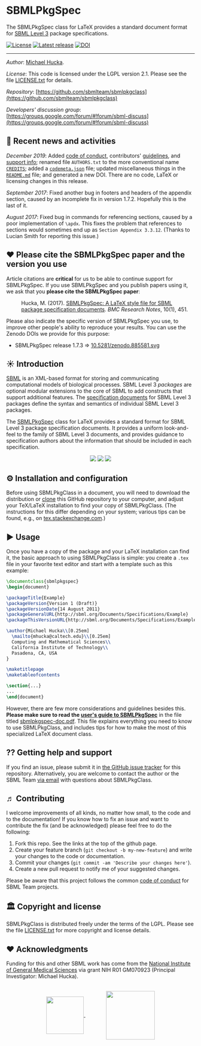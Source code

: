 SBMLPkgSpec
===========

The SBMLPkgSpec class for LaTeX provides a standard document format for [SBML Level 3](http://sbml.org/Documents/Specifications) package specifications.  

[![License](http://img.shields.io/:license-LGPL-blue.svg?style=flat-square)](https://www.gnu.org/licenses/old-licenses/lgpl-2.1.en.html)
[![Latest release](https://img.shields.io/github/v/release/sbmlteam/sbmlpkgspec.svg?style=flat-square&color=b44e88)](https://github.com/sbmlteam/sbmlpkgspec/releases)
[![DOI](https://img.shields.io/badge/dynamic/json.svg?label=DOI&style=flat-square&colorA=gray&colorB=navy&query=$.metadata.doi&uri=https://data.caltech.edu/api/record/1322)](https://data.caltech.edu/records/1322)

----
*Author*:      [Michael Hucka](http://www.cds.caltech.edu/~mhucka).

*License*:      This code is licensed under the LGPL version 2.1.  Please see the file [LICENSE.txt](https://raw.githubusercontent.com/sbmlteam/sbmlpkgclass/master/LICENSE.txt) for details.

*Repository*:   [https://github.com/sbmlteam/sbmlpkgclass](https://github.com/sbmlteam/sbmlpkgclass)

*Developers' discussion group*: [https://groups.google.com/forum/#!forum/sbml-discuss](https://groups.google.com/forum/#!forum/sbml-discuss)

🏁 Recent news and activities
------------------------------

_December 2019_: Added [code of conduct](CODE_OF_CONDUCT.md), contributors' [guidelines](CONTRIBUTING.md), and [support info](SUPPORT.md); renamed file `AUTHORS.txt` to the more conventional name [`CREDITS`](CREDITS); added a [`codemeta.json`](codemeta.json) file; updated miscellaneous things in the [`README.md`](README.md) file; and generated a new DOI.  There are no code, LaTeX or licensing changes in this release.

_September 2017_: Fixed another bug in footers and headers of the appendix section, caused by an incomplete fix in version 1.7.2.  Hopefully this is the last of it.

_August 2017_: Fixed bug in commands for referencing sections, caused by a poor implementation of `\apdx`. This fixes the problem that references to sections would sometimes end up as `Section Appendix 3.3.12`.  (Thanks to Lucian Smith for reporting this issue.)

♥️ Please cite the SBMLPkgSpec paper and the version you use
-----------------------------------------------------------

Article citations are **critical** for us to be able to continue support for SBMLPkgSpec.  If you use SBMLPkgSpec and you publish papers using it, we ask that you **please cite the SBMLPkgSpec paper**:

<dl>
<dd>
Hucka, M. (2017). <a href="https://bmcresnotes.biomedcentral.com/articles/10.1186/s13104-017-2788-1">SBMLPkgSpec: A LaTeX style file for SBML
package specification documents</a>. <i>BMC Research Notes</i>, 10(1), 451.
</dd>
</dl>

Please also indicate the specific version of SBMLPkgSpec you use, to improve other people's ability to reproduce your results. You can use the Zenodo DOIs we provide for this purpose:

* SBMLPkgSpec release 1.7.3 &rArr; [10.5281/zenodo.885581.svg](https://doi.org/10.5281/zenodo.885581)

☀ Introduction
-----------------------------

[SBML](http://sbml.org) is an XML-based format for storing and communicating computational models of biological processes.  SBML Level 3 _packages_ are optional modular extensions to the core of SBML to add constructs that support additional features.  The [specification documents](http://sbml.org/Documents/Specifications) for SBML Level 3 packages define the syntax and semantics of individual SBML Level 3 packages.

The [SBMLPkgSpec](https://github.com/sbmlteam/sbmlpkgspec) class for LaTeX provides a standard format for SBML Level 3 package specification documents. It provides a uniform look-and-feel to the family of SBML Level 3 documents, and provides guidance to specification authors about the information that should be included in each specification.

<div align="center">
<img src="https://github.com/sbmlteam/sbmlpkgspec/raw/master/.graphics/example-1.png">
<img src="https://github.com/sbmlteam/sbmlpkgspec/raw/master/.graphics/spacer.png">
<img src="https://github.com/sbmlteam/sbmlpkgspec/raw/master/.graphics/example-2.png">
</div>

⚙️ Installation and configuration
---------------------------------

Before using SBMLPkgClass in a document, you will need to download the distribution or [clone](https://help.github.com/articles/cloning-a-repository/) this GitHub repository to your computer, and adjust your TeX/LaTeX installation to find your copy of SBMLPkgClass.  (The instructions for this differ depending on your system; various tips can be found, e.g., on [tex.stackexchange.com](https://tex.stackexchange.com/questions/1137/where-do-i-place-my-own-sty-or-cls-files-to-make-them-available-to-all-my-te).)


► Usage 
-------

Once you have a copy of the package and your LaTeX installation can find it, the basic approach to using SBMLPkgClass is simple: you create a `.tex` file in your favorite text editor and start with a template such as this example:

```latex
\documentclass{sbmlpkgspec}
\begin{document}

\packageTitle{Example}
\packageVersion{Version 1 (Draft)}
\packageVersionDate{14 August 2011}
\packageGeneralURL{http://sbml.org/Documents/Specifications/Example}
\packageThisVersionURL{http://sbml.org/Documents/Specifications/Example_14_August_2011}

\author{Michael Hucka\\[0.25em]
  \mailto{mhucka@caltech.edu}\\[0.25em]
  Computing and Mathematical Sciences\\
  California Institute of Technology\\
  Pasadena, CA, USA
}

\maketitlepage
\maketableofcontents

\section{...}
...
\end{document}
```

However, there are few more considerations and guidelines besides this.  **Please make sure to read the [user's guide to SBMLPkgSpec](https://github.com/sbmlteam/sbmlpkgspec/blob/master/sbmlpkgspec-doc.pdf)** in the file titled [sbmlpkgspec-doc.pdf](https://github.com/sbmlteam/sbmlpkgspec/blob/master/sbmlpkgspec-doc.pdf).    This file explains everything you need to know to use SBMLPkgClass, and includes tips for how to make the most of this specialized LaTeX document class.


⁇ Getting help and support
--------------------------

If you find an issue, please submit it in [the GitHub issue tracker](https://github.com/sbmlteam/sbmlpkgspec/issues) for this repository.  Alternatively, you are welcome to contact the author or the SBML Team [via email](mailto:sbml-team@googlegroups.com) with questions about SBMLPkgClass.


♬ Contributing
-------------

I welcome improvements of all kinds, no matter how small, to the code and to the documentation!  If you know how to fix an issue and want to contribute the fix (and be acknowledged) please feel free to do the following:

1. Fork this repo.  See the links at the top of the github page.
2. Create your feature branch (`git checkout -b my-new-feature`) and write
your changes to the code or documentation.
3. Commit your changes (`git commit -am 'Describe your changes here'`).
4. Create a new pull request to notify me of your suggested changes.

Please be aware that this project follows the common [code of conduct](https://github.com/sbmlteam/common-documents/blob/master/CODE_OF_CONDUCT.md) for SBML Team projects.


🏛 Copyright and license
-----------------------

SBMLPkgClass is distributed freely under the terms of the LGPL.  Please see the file [LICENSE.txt](LICENSE.txt) for more copyright and license details.


❤️ Acknowledgments
------------------

Funding for this and other SBML work has come from the [National Institute of General Medical Sciences](https://www.nigms.nih.gov) via grant NIH R01&nbsp;GM070923 (Principal Investigator: Michael Hucka).

<br>
<div align="center">
  <a href="https://www.nigms.nih.gov">
    <img valign="middle"  height="100" src=".graphics/US-NIH-NIGMS-Logo.svg">
  </a>
  &nbsp;&nbsp;&nbsp;&nbsp;&nbsp;&nbsp;
  &nbsp;&nbsp;&nbsp;&nbsp;&nbsp;&nbsp;
  <a href="https://www.caltech.edu">
    <img valign="middle" height="130" src=".graphics/caltech-round.png">
  </a>
</div>
